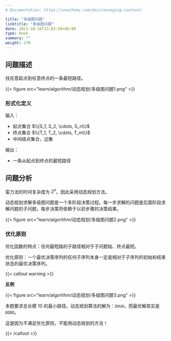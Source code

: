 ```yaml
---
# Documentation: https://wowchemy.com/docs/managing-content/

title: "多级图问题"
linktitle: "多级图问题"
date: 2021-10-16T23:03:50+08:00
type: book
summary: ""
weight: 270
---
```


<!--more-->

## 问题描述

找任意起点到任意终点的一条最短路径。

{{< figure src="learn/algorithm/动态规划/多级图问题1.png" >}}

### 形式化定义

输入：

- 起点集合 $\\{S_1, S_2, \cdots, S_n\\}$
- 终点集合 $\\{T_1, T_2, \cdots, T_m\\}$
- 中间结点集合，边集

输出：

- 一条从起点到终点的最短路径

## 问题分析

蛮力法的时间复杂度为 $2^n$。因此采用动态规划方法。

动态规划求解多级图问题是一个多阶段决策过程。每一步求解的问题是后面阶段求解问题的子问题，每步决策将依赖于以前步骤的决策结果。

{{< figure src="learn/algorithm/动态规划/多级图问题2.png" >}}

### 优化原则

优化函数的特点：任何最短路的子路径相对于子问题始、终点最短。

优化原则：一个最优决策序列的任何子序列本身一定是相对于子序列的初始和结束状态的最优决策序列。

{{< callout warning >}}

**反例**

{{< figure src="learn/algorithm/动态规划/多级图问题3.png" >}}

本题要求总长模 $10$ 的最小路径。动态规划算法的解为：`DUUU`，而最优解其实是 `DDDD`。

这是因为不满足优化原则，不能用动态规划的方法！

{{< /callout >}}
